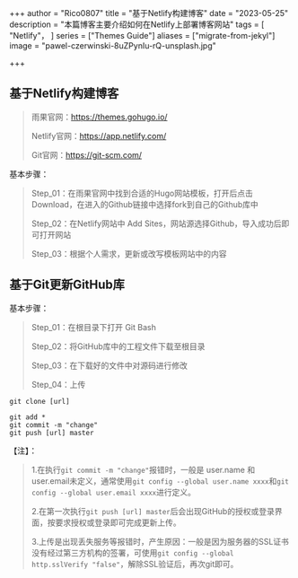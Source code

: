 +++
author = "Rico0807"
title = "基于Netlify构建博客"
date = "2023-05-25"
description = "本篇博客主要介绍如何在Netlify上部署博客网站"
tags = [
    "Netlify"，
]
series = ["Themes Guide"]
aliases = ["migrate-from-jekyl"]
image = "pawel-czerwinski-8uZPynIu-rQ-unsplash.jpg"

+++

## 基于Netlify构建博客

> 雨果官网：https://themes.gohugo.io/
>
> Netlify官网：https://app.netlify.com/
>
> Git官网：https://git-scm.com/

基本步骤：

> Step_01：在雨果官网中找到合适的Hugo网站模板，打开后点击Download，在进入的Github链接中选择fork到自己的Github库中
>
> Step_02：在Netlify网站中 Add Sites，网站源选择Github，导入成功后即可打开网站
>
> Step_03：根据个人需求，更新或改写模板网站中的内容

## 基于Git更新GitHub库

基本步骤：

> Step_01：在根目录下打开 Git Bash
>
> Step_02：将GitHub库中的工程文件下载至根目录
>
> Step_03：在下载好的文件中对源码进行修改
>
> Step_04：上传

```git
git clone [url]

git add *
git commit -m "change"
git push [url] master
```

【注】：

> 1.在执行`git commit -m "change"`报错时，一般是 user.name 和 user.email未定义，通常使用`git config --global user.name xxxx`和`git config --global user.email xxxx`进行定义。
>
> 2.在第一次执行`git push [url] master`后会出现GitHub的授权或登录界面，按要求授权或登录即可完成更新上传。
>
> 3.上传是出现丢失服务等报错时，产生原因：一般是因为服务器的SSL证书没有经过第三方机构的签署，可使用`git config --global http.sslVerify "false"`，解除SSL验证后，再次git即可。
